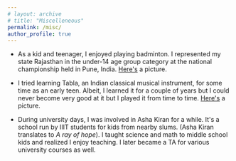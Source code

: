 ```yaml
---
# layout: archive
# title: "Miscelleneous"
permalink: /misc/
author_profile: true
---
```


* As a kid and teenager, I enjoyed playing badminton. I represented my state Rajasthan in the under-14 age group category at the national championship held in Pune, India. [Here's]() a picture.

* I tried learning Tabla, an Indian classical musical instrument, for some time as an early teen. Albeit, I learned it for a couple of years but I could never become very good at it but I played it from time to time. [Here's]() a picture.

* During university days, I was involved in Asha Kiran for a while. It's a school run by IIIT students for kids from nearby slums. (Asha Kiran translates to *A ray of hope*). I taught science and math to middle school kids and realized I enjoy teaching. I later became a TA for various university courses as well.

